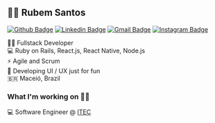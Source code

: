 ## :man_technologist: Rubem Santos
[![Github Badge](https://img.shields.io/badge/-Github-000?style=flat-square&logo=Github&logoColor=white&link=https://github.com/rubemfsv)](https://github.com/rubemfsv)
[![Linkedin Badge](https://img.shields.io/badge/-LinkedIn-blue?style=flat-square&logo=Linkedin&logoColor=white&link=https://www.linkedin.com/in/rubemfsv/)](https://www.linkedin.com/in/rubemfsv/)
[![Gmail Badge](https://img.shields.io/badge/-Gmail-c14438?style=flat-square&logo=Gmail&logoColor=white&link=mailto:rubemfsv15@gmail.com)](mailto:rubemfsv15@gmail.com)
[![Instagram Badge](https://img.shields.io/badge/-Instagram-BF008C?style=flat-square&logo=Instagram&logoColor=white&link=https://www.instagram.com/rubemfsv)](https://www.instagram.com/rubemfsv) 


👨‍💻 Fullstack Developer <br>
💻 Ruby on Rails, React.js, React Native, Node.js <br>
⚡ Agile and Scrum <br> 
📱 Developing UI / UX just for fun <br>
🇧🇷 Maceió, Brazil <br>

### What I'm working on 👨‍💻

💻 Software Engineer @ [ITEC](http://www.itec.al.gov.br/) <br>
